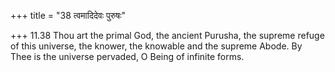 +++
title = "38 त्वमादिदेवः पुरुषः"

+++
11.38 Thou art the primal God, the ancient Purusha, the supreme refuge
of this universe, the knower, the knowable and the supreme Abode. By
Thee is the universe pervaded, O Being of infinite forms.
